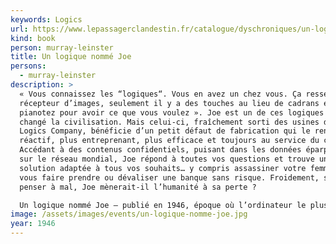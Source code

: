 ```yaml
---
keywords: Logics
url: https://www.lepassagerclandestin.fr/catalogue/dyschroniques/un-logique-nomme-joe/
kind: book
person: murray-leinster
title: Un logique nommé Joe
persons:
  - murray-leinster
description: >
  « Vous connaissez les “logiques“. Vous en avez un chez vous. Ça ressemble à un
  récepteur d’images, seulement il y a des touches au lieu de cadrans et vous
  pianotez pour avoir ce que vous voulez ». Joe est un de ces logiques qui ont
  changé la civilisation. Mais celui-ci, fraîchement sorti des usines de la
  Logics Company, bénéficie d’un petit défaut de fabrication qui le rend plus
  réactif, plus entreprenant, plus efficace et toujours au service du client.
  Accédant à des contenus confidentiels, puisant dans les données éparpillées
  sur le réseau mondial, Joe répond à toutes vos questions et trouve une
  solution adaptée à tous vos souhaits… y compris assassiner votre femme sans
  vous faire prendre ou dévaliser une banque sans risque. Froidement, sans
  penser à mal, Joe mènerait-il l’humanité à sa perte ?

  Un logique nommé Joe – publié en 1946, époque où l’ordinateur le plus perfectionné pesait trente tonnes et remplissait une salle de 150 m2 – est une nouvelle véritablement visionnaire. Non sans humour, Leinster décrit les ravages exponentiels découlant d’un accès illimité à la connaissance et de ses usages immodérés.
image: /assets/images/events/un-logique-nomme-joe.jpg
year: 1946
---
```

